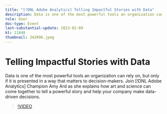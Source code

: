 ```yaml
---
title: "[!DNL Adobe Analytics] Telling Impactful Stories with Data"
description: Data is one of the most powerful tools an organization can rely on, but only if it is presented in a way that matters to decision-makers. Join [!DNL Adobe Analytics] Champion Amy Ard as she explains how art and science can come together to tell a powerful story and help your company make data-driven decisions.
role: User
doc-type: Event
last-substantial-update: 2023-02-09
kt: 11848
thumbnail: 342096.jpeg
---
```


# Telling Impactful Stories with Data

Data is one of the most powerful tools an organization can rely on, but only if it is presented in a way that matters to decision-makers. Join [!DNL Adobe Analytics] Champion Amy Ard as she explains how art and science can come together to tell a powerful story and help your company make data-driven decisions.

>[!VIDEO](https://video.tv.adobe.com/v/342096/?quality=12&learn=on)
